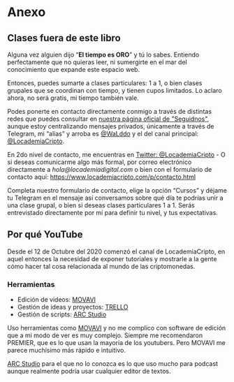 # Anexo

## Clases fuera de este libro

Alguna vez alguien dijo “**El tiempo es ORO**” y tú lo sabes. Entiendo perfectamente que no quieras leer, ni sumergirte en el mar del conocimiento que expande este espacio web.

Entonces, puedes sumarte a clases particulares: 1 a 1, o bien clases grupales que se coordinan con tiempo, y tienen cupos limitados. Lo aclaro ahora, no será gratis, mi tiempo también vale.

Podes ponerte en contacto directamente conmigo a través de distintas redes que puedes consultar en [nuestra página oficial de "Seguidnos"](https://www.locademiacripto.com/p/seguidnos.html), aunque estoy centralizando mensajes privados, únicamente a través de Telegram, mi “alias” y arroba es [@WaLddo](https://t.me/waLddo) y el del canal principal: [@LocademiaCripto](https://t.me/LocademiaCripto). 

En 2do nivel de contacto, me encuentras en [Twitter: @LocademiaCripto](https://twitter.com/LocademiaCripto) - O si deseas comunicarme algo más formal, por correo electrónico directamente a _hola@locademiadigital.com_ o bien con el formulario de contacto aquí: https://www.locademiacripto.com/p/contacto.html

Completa nuestro formulario de contacto,  elige la opción “Cursos” y déjame tu Telegram en el mensaje así conversamos sobre qué día te podrías unir a una clase grupal, o bien si deseas clases particulares 1 a 1. Serás entrevistado directamente por mí para definir tu nivel, y tus expectativas.

## Por qué YouTube

Desde el 12 de Octubre del 2020 comenzó el canal de LocademiaCripto, en aquel entonces la necesidad de exponer tutoriales y mostrarle a la gente cómo hacer tal cosa relacionada al mundo de las criptomonedas.

### Herramientas

- Edición de videos: [MOVAVI](https://www.mvvitrk.com/wBEjDX)
- Gestión de ideas y proyectos: [TRELLO](https://trello.com/os_/recommend)
- Gestión de scripts: [ARC Studio](https://www.arcstudiopro.com/?friend_of=explore-deeply-forums)

Uso herramientas como [MOVAVI](https://www.mvvitrk.com/wBEjDX) y no me complico con software de edición que a mi modo de ver es muy complejo. Siempre me recomendaron PREMIER, que es lo que usan la mayoría de los youtubers. Pero MOVAVI me parece muchísimo más rápido e intuitivo.

[ARC Studio](https://www.arcstudiopro.com/?friend_of=explore-deeply-forums) para el que no lo conozca es lo que uso mucho para podcast aunque realmente podría usar cualquier editor de textos.
